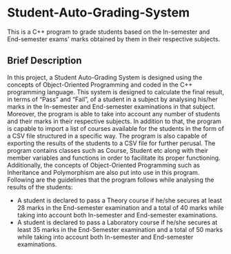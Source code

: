 # Student-Auto-Grading-System
This is a C++ program to grade students based on the In-semester and End-semester exams' marks obtained by them in their respective subjects.
## Brief Description
In this project, a Student Auto-Grading System is designed using the concepts of Object-Oriented Programming and coded in the C++ programming language. This system is designed to calculate the final result, in terms of “Pass” and “Fail”, of a student in a subject by analysing his/her marks in the In-semester and End-semester examinations in that subject. Moreover, the program is able to take into account any number of students and their marks in their respective subjects. In addition to that, the program is capable to import a list of courses available for the students in the form of a CSV file structured in a specific way. The program is also capable of exporting the results of the students to a CSV file for further perusal. The program contains classes such as Course, Student etc along with their member variables and functions in order to facilitate its proper functioning. Additionally, the concepts of Object-Oriented Programming such as Inheritance and Polymorphism are also put into use in this program. Following are the guidelines that the program follows while analysing the results of the students:
* A student is declared to pass a Theory course if he/she secures at least 28 marks in the End-semester  examination and a total of 40 marks while taking into account both In-semester and End-semester examinations.
* A student is declared to pass a Laboratory course if he/she secures at least 35 marks in the End-Semester examination and a total of 50 marks while taking into account both In-semester and End-semester examinations.
